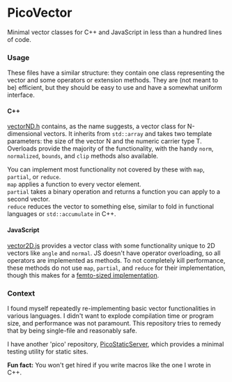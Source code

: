 # PicoVector
Minimal vector classes for C++ and JavaScript in less than a hundred lines of code.

### Usage
These files have a similar structure: they contain one class representing the vector and some operators or extension methods. They are (not meant to be) efficient, but they should be easy to use and have a somewhat uniform interface.

#### C++
[vectorND.h](vectorND.h) contains, as the name suggests, a vector class for N-dimensional vectors. It inherits from `std::array` and takes two template parameters: the size of the vector N and the numeric carrier type T. Overloads provide the majority of the functionality, with the handy `norm`, `normalized`, `bounds`, and `clip` methods also available. 

You can implement most functionality not covered by these with `map`, `partial`, or `reduce`.\
`map` applies a function to every vector element.\
`partial` takes a binary operation and returns a function you can apply to a second vector.\
`reduce` reduces the vector to something else, similar to fold in functional languages or `std::accumulate` in C++.

#### JavaScript
[vector2D.js](vector2D.js) provides a vector class with some functionality unique to 2D vectors like `angle` and `normal`. JS doesn't have operator overloading, so all operators are implemented as methods. To not completely kill performance, these methods do not use `map`, `partial`, and `reduce` for their implementation, though this makes for a [femto-sized implementation](https://gist.github.com/Adam-Vandervorst/5c1da4806aca1cdb205ebce99aeef448).

### Context
I found myself repeatedly re-implementing basic vector functionalities in various languages. I didn't want to explode compilation time or program size, and performance was not paramount. This repository tries to remedy that by being single-file and reasonably safe.

I have another 'pico' repository, [PicoStaticServer](https://github.com/Adam-Vandervorst/PicoStaticServer), which provides a minimal testing utility for static sites.

**Fun fact:**
You won't get hired if you write macros like the one I wrote in C++.
